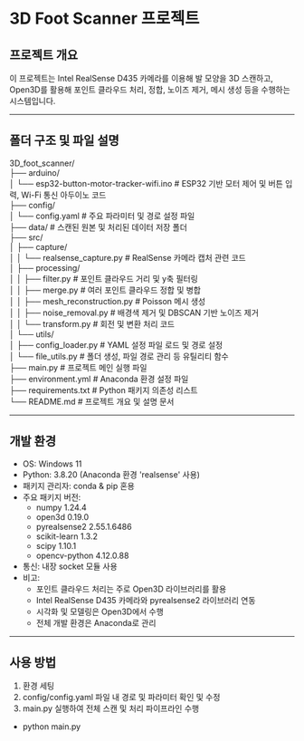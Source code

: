 # 3D Foot Scanner 프로젝트

## 프로젝트 개요
이 프로젝트는 Intel RealSense D435 카메라를 이용해 발 모양을 3D 스캔하고,  
Open3D를 활용해 포인트 클라우드 처리, 정합, 노이즈 제거, 메시 생성 등을 수행하는 시스템입니다.

---

## 폴더 구조 및 파일 설명

3D_foot_scanner/  
├── arduino/  
│   └── esp32-button-motor-tracker-wifi.ino       # ESP32 기반 모터 제어 및 버튼 입력, Wi-Fi 통신 아두이노 코드  
├── config/  
│   └── config.yaml                               # 주요 파라미터 및 경로 설정 파일  
├── data/                                         # 스캔된 원본 및 처리된 데이터 저장 폴더  
├── src/  
│   ├── capture/  
│   │   └── realsense_capture.py                  # RealSense 카메라 캡처 관련 코드  
│   ├── processing/  
│   │   ├── filter.py                             # 포인트 클라우드 거리 및 y축 필터링  
│   │   ├── merge.py                              # 여러 포인트 클라우드 정합 및 병합  
│   │   ├── mesh_reconstruction.py                # Poisson 메시 생성  
│   │   ├── noise_removal.py                      # 배경색 제거 및 DBSCAN 기반 노이즈 제거  
│   │   └── transform.py                          # 회전 및 변환 처리 코드  
│   └── utils/  
│           ├── config_loader.py                      # YAML 설정 파일 로드 및 경로 설정  
│           └── file_utils.py                         # 폴더 생성, 파일 경로 관리 등 유틸리티 함수  
├── main.py                                       # 프로젝트 메인 실행 파일  
├── environment.yml                               # Anaconda 환경 설정 파일  
├── requirements.txt                              # Python 패키지 의존성 리스트  
└── README.md                                     # 프로젝트 개요 및 설명 문서  

---

## 개발 환경

- OS: Windows 11  
- Python: 3.8.20 (Anaconda 환경 'realsense' 사용)  
- 패키지 관리자: conda & pip 혼용  
- 주요 패키지 버전:  
  - numpy 1.24.4  
  - open3d 0.19.0  
  - pyrealsense2 2.55.1.6486  
  - scikit-learn 1.3.2  
  - scipy 1.10.1  
  - opencv-python 4.12.0.88  
- 통신: 내장 socket 모듈 사용  
- 비고:  
  - 포인트 클라우드 처리는 주로 Open3D 라이브러리를 활용  
  - Intel RealSense D435 카메라와 pyrealsense2 라이브러리 연동  
  - 시각화 및 모델링은 Open3D에서 수행  
  - 전체 개발 환경은 Anaconda로 관리  

---

## 사용 방법

1. 환경 세팅  
2. config/config.yaml 파일 내 경로 및 파라미터 확인 및 수정
3. main.py 실행하여 전체 스캔 및 처리 파이프라인 수행  
- python main.py
